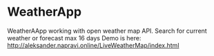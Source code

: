 # WeatherApp
WeatherAApp working with open weather map API. Search for current weather or forecast max 16 days
Demo is here: http://aleksander.napravi.online/LiveWeatherMap/index.html
